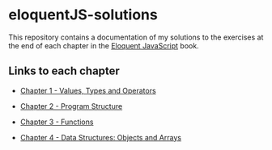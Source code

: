 # eloquentJS-solutions

This repository contains a documentation of my solutions to the exercises at the end of each chapter in the [Eloquent JavaScript](https://eloquentjavascript.net/) book.

## Links to each chapter

* [Chapter 1 - Values, Types and Operators](https://github.com/Solomon403/eloquentJS-solutions/tree/master/01%20-%20Values%2C%20Types%20and%20Operators)

* [Chapter 2 - Program Structure](https://github.com/Solomon403/eloquentJS-solutions/tree/master/02%20-%20Program%20Structure)

* [Chapter 3 - Functions](https://github.com/Solomon403/eloquentJS-solutions/tree/master/03%20-%20Functions)

* [Chapter 4 - Data Structures: Objects and Arrays](https://github.com/Solomon403/eloquentJS-solutions/tree/master/04%20-%20Data%20Structures:%20Objects%20and%20Arrays)
